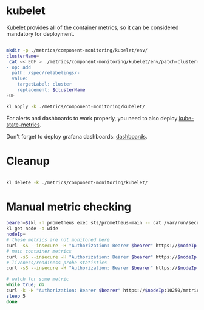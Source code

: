
# kubelet

Kubelet provides all of the container metrics,
so it can be considered mandatory for deployment.

```bash

mkdir -p ./metrics/component-monitoring/kubelet/env/
clusterName=
 cat << EOF > ./metrics/component-monitoring/kubelet/env/patch-cluster-tag.yaml
- op: add
  path: /spec/relabelings/-
  value:
    targetLabel: cluster
    replacement: $clusterName
EOF

kl apply -k ./metrics/component-monitoring/kubelet/

```

For alerts and dashboards to work properly,
you need to also deploy [kube-state-metrics](../../../kube-state-metrics/readme.md).

Don't forget to deploy grafana dashboards: [dashboards](./dashboards/readme.md).

# Cleanup

```bash

kl delete -k ./metrics/component-monitoring/kubelet/

```

# Manual metric checking

```bash
bearer=$(kl -n prometheus exec sts/prometheus-main -- cat /var/run/secrets/kubernetes.io/serviceaccount/token)
kl get node -o wide
nodeIp=
# these metrics are not monitored here
curl -sS --insecure -H "Authorization: Bearer $bearer" https://$nodeIp:10250/metrics
# main container metrics
curl -sS --insecure -H "Authorization: Bearer $bearer" https://$nodeIp:10250/metrics/cadvisor > ./cadvisor.log
# liveness/readiness probe statistics
curl -sS --insecure -H "Authorization: Bearer $bearer" https://$nodeIp:10250/metrics/probes

# watch for some metric
while true; do
curl -k -H "Authorization: Bearer $bearer" https://$nodeIp:10250/metrics/cadvisor | grep immich-postgresql-0 | grep container_fs_writes_bytes_total | grep container=\"postgresql\" | sed "s/^/$(date +%H-%M-%S) /" >> ./cadvisor.log
sleep 5
done

```
